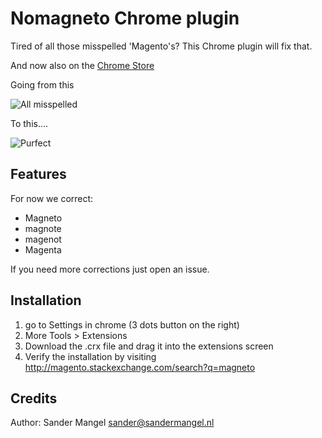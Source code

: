 # Nomagneto Chrome plugin

Tired of all those misspelled 'Magento's?
This Chrome plugin will fix that.

And now also on the [Chrome Store](https://chrome.google.com/webstore/detail/magento-spell-checker/gmfgdkepomdmcngocbdenmkelhkkalgb)

Going from this

![All misspelled](http://i.imgur.com/n5C5AVc.png "All misspelled")

To this....

![Purfect](http://i.imgur.com/ONbxlkc.png "Purfect")

## Features

For now we correct:
- Magneto
- magnote
- magenot
- Magenta

If you need more corrections just open an issue.

## Installation

1. go to Settings in chrome (3 dots button on the right)
2. More Tools > Extensions
3. Download the .crx file and drag it into the extensions screen
4. Verify the installation by visiting http://magento.stackexchange.com/search?q=magneto

## Credits

Author: Sander Mangel <sander@sandermangel.nl>
